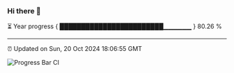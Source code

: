 ### Hi there 👋

⏳ Year progress { ████████████████████████▁▁▁▁▁▁ } 80.26 %

---

⏰ Updated on Sun, 20 Oct 2024 18:06:55 GMT

![Progress Bar CI](https://github.com/EinsPommes/EinsPommes/blob/main/.github/workflows/main.yml)
